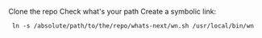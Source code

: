 Clone the repo
Check what's your path
Create a symbolic link:
```
 ln -s /absolute/path/to/the/repo/whats-next/wn.sh /usr/local/bin/wn
```